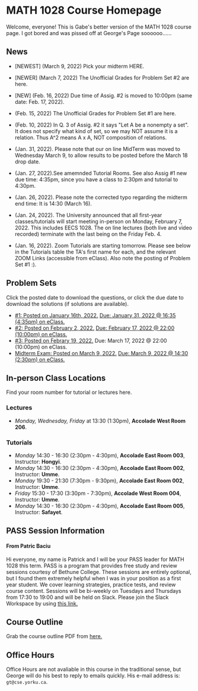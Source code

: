 # MATH 1028 Course Homepage
Welcome, everyone! This is Gabe's better version of the MATH 1028 course page. I got bored and was pissed off at George's Page soooooo......  


## News
- [NEWEST] (March 9, 2022) Pick your midterm HERE.  
- [NEWER]  (March 7, 2022) The Unofficial Grades for Problem Set #2 are here.  
- [NEW]    (Feb. 16, 2022) Due time of Assig. #2 is moved to 10:00pm (same date: Feb. 17, 2022).  

- (Feb. 15, 2022) The Unofficial Grades for Problem Set #1 are here.  
- (Feb. 10, 2022) In Q. 3 of Assig. #2 it says "Let A be a nonempty  a set". It does not specify what kind of set, so we may NOT assume it is a relation. Thus A^2 means A x A, NOT composition of relations.  

- (Jan. 31, 2022). Please note that our on line MidTerm was moved to Wednesday March 9, to allow results to be posted before the March 18 drop date.  

- (Jan. 27, 2022).See amemnded Tutorial Rooms. See also Assig #1 new due time: 4:35pm, since you have a class to 2:30pm and tutorial to 4:30pm.  

- (Jan. 26, 2022). Please note the corrected typo regarding the midterm end time: It is 14:30 (March 16).  
- (Jan. 24, 2022). The University announced that all first-year classes/tutorials will start meeting in-person on Monday, February 7, 2022. This includes EECS 1028. The on line lectures (both live and video recorded) terminate with the  last being on the Friday Feb. 4.  
- (Jan. 16, 2022). Zoom Tutorials are starting tomorrow. Please see below in the Tutorials table the TA's first name for each, and the relevant ZOOM Links (accessible from eClass). Also note the posting of Problem Set #1 :). 

## Problem Sets
Click the posted date to download the questions, or click the due date to download the solutions (if solutions are available).
- [#1: Posted on January 16th, 2022.](http://www.cs.yorku.ca/~gt/courses/EECS1028W22/asg1-1028-W22.pdf) [Due: January 31, 2022 @ 16:35 (4:35pm) on eClass.](http://www.cs.yorku.ca/~gt/courses/EECS1028W22/asg1-1028-W22-SOL.pdf)
- [#2: Posted on February 2, 2022.](http://www.cs.yorku.ca/~gt/courses/EECS1028W22/asg2-1028W22.pdf) [Due: February 17, 2022 @ 22:00 (10:00pm) on eClass.](http://www.cs.yorku.ca/~gt/courses/EECS1028W22/asg2-1028W22-SOL.pdf)
- [#3: Posted on Febrary 19, 2022.](http://www.cs.yorku.ca/~gt/courses/EECS1028W22/asg3-1028W22.pdf) Due: March 17, 2022 @ 22:00 (10:00pm) on eClass.
- [Midterm Exam: Posted on March 9, 2022.](http://www.cs.yorku.ca/~gt/courses/EECS1028W22/midterm-1028M-22.pdf) [Due: March 9, 2022 @ 14:30 (2:30pm) on eClass.](http://www.cs.yorku.ca/~gt/courses/EECS1028W22/midterm-1028M-22-SOL.pdf)

## In-person Class Locations
Find your room number for tutorial or lectures here.
### Lectures
- *Monday, Wednesday, Friday* at 13:30 (1:30pm), **Accolade West Room 206**.

### Tutorials
- *Monday* 14:30 - 16:30 (2:30pm - 4:30pm), **Accolade East Room 003**, Instructor: **Hongyi**.
- *Monday* 14:30 - 16:30 (2:30pm - 4:30pm), **Accolade East Room 002**, Instructor: **Umme**.
- *Monday* 19:30 - 21:30 (7:30pm - 9:30pm), **Accolade East Room 002**, Instructor: **Umme**.
- *Friday* 15:30 - 17:30 (3:30pm - 7:30pm), **Accolade West Room 004**, Instructor: **Umme**.
- *Monday* 14:30 - 16:30 (2:30pm - 4:30pm), **Accolade East Room 005**, Instructor: **Safayet**.

## PASS Session Information
#### From **Patric Baciu**
Hi everyone, my name is Patrick and I will be your PASS leader for MATH 1028 this term. 
PASS is a program that provides free study and review sessions courtesy of Bethune College.
These sessions are entirely optional, but I found them extremely helpful when I was in your position as a first year student.
We cover learning strategies, practice tests, and review course content. Sessions will be bi-weekly on Tuesdays and Thursdays from 17:30 to 
19:00 and will be held on Slack.
Please join the Slack Workspace by using [this link.](https://join.slack.com/t/math1028pass/shared_invite/zt-119phngo6-F~vM99ZprGP1460fjzjCqA)

## Course Outline
Grab the course outline PDF from [here.](http://www.cs.yorku.ca/~gt/courses/EECS1028W22/outline.pdf)

## Office Hours
Office Hours are not avaliable in this course in the traditional sense, but George will do his best to reply to emails quickly. His e-mail address is: `gt@cse.yorku.ca`.

